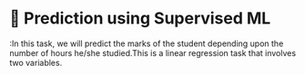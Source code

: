 #  📌 Prediction using Supervised ML
:In this task, we will predict the marks of the student depending upon the number of hours he/she studied.This is a linear regression task that involves two variables.
